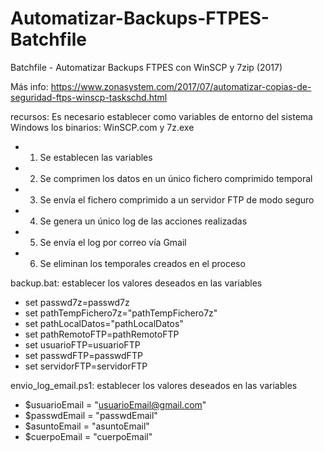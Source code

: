 # Automatizar-Backups-FTPES-Batchfile
Batchfile - Automatizar Backups FTPES con WinSCP y 7zip (2017)

Más info: https://www.zonasystem.com/2017/07/automatizar-copias-de-seguridad-ftps-winscp-taskschd.html

recursos: Es necesario establecer como variables de entorno del sistema Windows los binarios: WinSCP.com y 7z.exe

- 1. Se establecen las variables
- 2. Se comprimen los datos en un único fichero comprimido temporal
- 3. Se envía el fichero comprimido a un servidor FTP de modo seguro
- 4. Se genera un único log de las acciones realizadas
- 5. Se envía el log por correo vía Gmail
- 6. Se eliminan los temporales creados en el proceso

backup.bat: establecer los valores deseados en las variables

- set passwd7z=passwd7z
- set pathTempFichero7z="pathTempFichero7z"
- set pathLocalDatos="pathLocalDatos"
- set pathRemotoFTP=pathRemotoFTP
- set usuarioFTP=usuarioFTP
- set passwdFTP=passwdFTP
- set servidorFTP=servidorFTP

envio_log_email.ps1: establecer los valores deseados en las variables

- $usuarioEmail = "usuarioEmail@gmail.com" 
- $passwdEmail = "passwdEmail"
- $asuntoEmail = "asuntoEmail"
- $cuerpoEmail = "cuerpoEmail"
